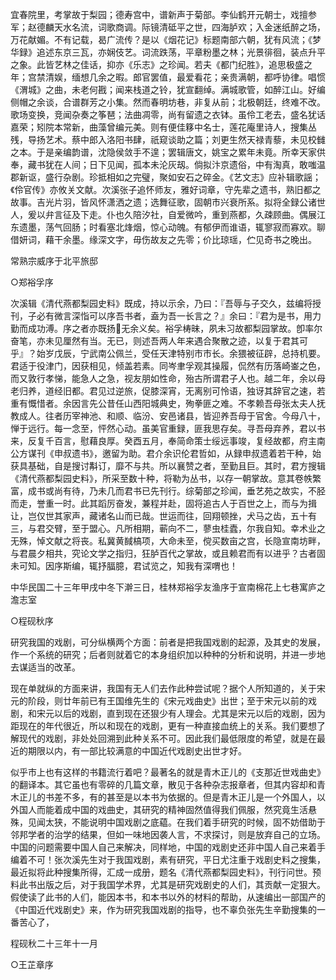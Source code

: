 <!-- { "loadSidebar": true } -->
宜春院里，考掌故于梨园；德寿宫中，谱新声于菊部。李仙鹤开元朝士，戏擅参军；赵德麟天水名流，词歌商调。际镜清砥平之世，四海胪欢；入金迷纸醉之场，万花献媚。不有记载，曷广流传？是以《烟花记》标题南部六朝，犹有风流；《梦华録》追述东京三瓦，亦娴伎艺。词流跌荡，平章粉墨之林；光景徘徊，装点升平之象。此皆艺林之佳话，抑亦《乐志》之珍闻。若夫《都门纪胜》，追思极盛之年；宫禁清娱，缅想几余之暇。郎官罢值，最爱看花；亲贵满朝，都呼协律。唱惯《渭城》之曲，未老何戡；闻来栈道之铃，犹宣翻绰。满城歌管，如醉江山。好编侧帽之余谈，合谱群芳之小集。然而春明坊巷，非复从前；北极朝廷，终难不改。歌场变换，竞闻杂奏之筝琶；法曲凋零，尚有留遗之衣钵。虽伶工老去，盛名犹话嘉荣；矧院本常新，曲藻曾编元美。则有便佳簃中名士，莲花庵里诗人，搜集丛残，导扬艺术。蔡中郎入洛阳书肆，祇窥谈助之篇；刘更生然天禄青藜，未见校雠之本。于是亲编韵谱，沈隐侯敛手不遑；罢辑唐文，姚宝之累年未竟。所幸天家供奉，藏书犹在人间；日下见闻，孤本未沦灰刼。倘拟汴京遗俗，中有淘真，敢嗤温郡新讴，盛行杂剧。珍抵相如之完璧，聚如安石之碎金。《艺文志》应补辑歌謡；《伶官传》亦攸关文献。次溪张子追怀师友，雅好词章，守先辈之遗书，熟旧都之故事。吉光片羽，皆风怀潇洒之遗；选舞征歌，固朝市兴衰所系。拟将全録公诸世人，爰以弁言征及下走。仆也久陪汐社，自爱微吟，重到燕都，久疎顾曲。偶展江东遗墨，荡气回肠；时看塞北烽烟，惊心动魄。有郁伊而谁语，辄寥寂而寡欢。聊借妍词，藉干余墨。缘深文字，毋伤故友之先零；价比琼瑶，伫见奇书之晚出。

常熟宗威序于北平旅邸

○郑裕孚序

次溪辑《清代燕都梨园史料》既成，持以示余，乃曰：『吾辱与子交久，兹编将授刊，子必有微言深恉可以序吾书者，盍为吾一长言之？』余曰：『君为是书，用力勤而成功溥。序之者亦既扬无余义矣。裕孚梼昧，夙未习故都梨园掌故。卽率尔奋笔，亦未见厘然有当。无已，则述吾两人年来遇合聚散之迹，以复于君其可乎』？始岁戊辰，宁武南公佩兰，受任天津特别市市长。余猥被征辟，总持机要。君适于役津门，因获相见，倾盖若素。同岑聿孚观其操履，侃然有历落崎崟之色，而又敦行孝悌，能急人之急，视友朋如性命，殆古所谓君子人也。越二年，余以母老归养，道经旧都。君见过逆旅，促膝深宵，无离别可怜语，独讶其辞官之速，若重有慨惜者。余因言先公昔任山西阳城典史，殉拳匪之难。不孝赖吾母张太夫人抚教成人。往者历宰神池、和顺、临汾、安邑诸县，皆迎养吾母于官舍。今母八十，惮于远行。每一念至，怦然心动。虽美官重録，匪我思存矣。寻吾母弃养，君以书来，反复千百言，慰藉良厚。癸酉五月，奉简命策士绥远事竣，复经故都，府主南公方谋刊《申叔遗书》，邀留为助。君介余识伦君哲如，从録申叔遗着若干种，始获具基础，自是搜讨斠订，靡不与共。所以襄赞之者，至勤且巨。其时，君方搜辑《清代燕都梨园史料》，所采至数十种，将勒为丛书，以存一朝掌故。意其卷帙繁富，成书或尚有待，乃未几而君书已先刊行。综菊部之珍闻，垂艺苑之故实，不胫而走，誉重一时。此其蹈厉奋发，兼程并赴，固将追古人于百世之上，而与为揖让，岂仅世其家声，藏诸名山而已哉。世运而往，回翔顿挫，犬马之齿，五十有三，与君交臂，至于盟心。凡所相期，蕲向不二，蓼虫桂蠹，尔我自知。幸术业之无殊，悼文献之将丧。私冀黄馘槁项，大命未至，傥买数亩之宫，长隐宣南坊畔，与君晨夕相共，究论文学之指归，狂胪百代之掌故，或且赖君而有以进乎？古者固未可知。因序斯编，辄抒腷臆，君试览之，知我有深喟也！

中华民国二十三年甲戌中冬下澣三日，桂林郑裕孚友渔序于宣南棉花上七巷寓庐之澹志室

○程砚秋序

研究我国的戏剧，可分纵横两个方面：前者是把我国戏剧的起源，及其史的发展，作一个系统的研究；后者则就着它的本身组织加以种种的分析和说明，并进一步地去谋适当的改革。

现在单就纵的方面来讲，我国有无人们去作此种尝试呢？据个人所知道的，关于宋元的阶段，则廿年前已有王国维先生的《宋元戏曲史》出世；至于宋元以前的戏剧，和宋元以后的戏剧，直到现在还狠少有人理会。尤其是宋元以后的戏剧，因为距现在的年代很近，所以和现在的戏剧，更有一种直接血统上的关系。我们要想了解现代的戏剧，非处处回溯到此种关系不可。因此我们最低限度的希望，就是在最近的期限以内，有一部比较满意的中国近代戏剧史出世才好。

似乎市上也有这样的书籍流行着吧？最著名的就是青木正儿的《支那近世戏曲史》的翻译本。其它虽也有零碎的几篇文章，散见于各种杂志报章者，但其内容却和青木正儿的书差不多，有的甚至是以本书为依据的。但是青木正儿是一个外国人，以外国人而能着成中国的戏曲史，其研究的精神固然值得我们佩服，然究竟生活悬殊，见闻太狭，不能说明中国戏剧之底藴。在我们着手研究的时候，固不妨借助于邻邦学者的治学的结果，但如一味地因袭人言，不求探讨，则是放弃自己的立场。中国的问题需要中国人自己来解决，同样地，中国的戏剧史还非中国人自己来着手编着不可！张次溪先生对于我国戏剧，素有研究，平日尤注重于戏剧史料之搜集，最近拟将此种搜集所得，汇成一成册，题名《清代燕都梨园史料》，刊行问世。预料此书出版之后，对于我国学术界，尤其是研究戏剧史的人们，其贡献一定狠大。假使读了此书的人们，能因本书，和本书以外的材料的帮助，从速编出一部国产的《中国近代戏剧史》来，作为研究我国戏剧的指导，也不辜负张先生辛勤搜集的一番苦心了，

程砚秋二十三年十一月

○王芷章序

